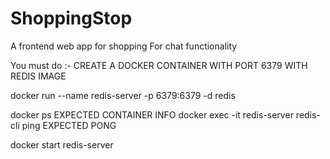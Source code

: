 # ShoppingStop
A frontend web app for shopping
For chat functionality

You must do :- 
CREATE A DOCKER CONTAINER WITH PORT 6379 WITH REDIS IMAGE

docker run --name redis-server -p 6379:6379 -d redis

docker ps
EXPECTED CONTAINER INFO
docker exec -it redis-server redis-cli ping
EXPECTED PONG 

docker start redis-server